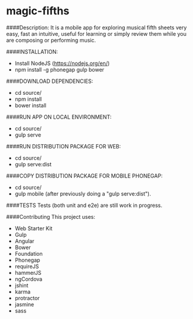 # magic-fifths
####Description: 
It is a mobile app for exploring musical fifth sheets very easy, fast an intuitive, 
useful for learning or simply review them while you are composing or performing music.

####INSTALLATION:
- Install NodeJS (https://nodejs.org/en/)
- npm install -g phonegap gulp bower

####DOWNLOAD DEPENDENCIES:
- cd source/
- npm install
- bower install

####RUN APP ON LOCAL ENVIRONMENT:
- cd source/
- gulp serve

####RUN DISTRIBUTION PACKAGE FOR WEB:
- cd source/
- gulp serve:dist

####COPY DISTRIBUTION PACKAGE FOR MOBILE PHONEGAP:
- cd source/
- gulp mobile (after previously doing a "gulp serve:dist").

####TESTS
Tests (both unit and e2e) are still work in progress.

####Contributing
This project uses:
- Web Starter Kit
- Gulp
- Angular
- Bower
- Foundation
- Phonegap
- requireJS
- hammerJS
- ngCordova
- jshint
- karma
- protractor
- jasmine
- sass
